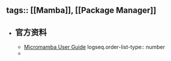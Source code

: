 tags:: [[Mamba]], [[Package Manager]] 
---

- ## 官方资料
	- [Micromamba User Guide](https://mamba.readthedocs.io/en/latest/user_guide/micromamba.html)
	  logseq.order-list-type:: number
	-